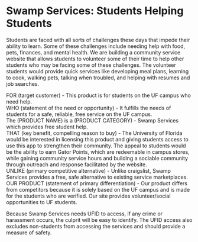 # Swamp Services: Students Helping Students
Students are faced with all sorts of challenges these days that impede their ability to learn. Some of these challenges include needing help with food, pets, finances, and mental health. We are building a community service website that allows students to volunteer some of their time to help other students who may be facing some of these challenges. The volunteer students would provide quick services like developing meal plans, learning to cook, walking pets, talking when troubled, and helping with resumes and job searches.

FOR (target customer) - This product is for students on the UF campus who need help.  
WHO (statement of the need or opportunity) - It fulfills the needs of students for a safe, reliable, free service on the UF campus.  
The (PRODUCT NAME) is a (PRODUCT CATEGORY) - Swamp Services which provides free student help.  
THAT (key benefit, compelling reason to buy) - The University of Florida would be interested in licensing this product and giving students access to use this app to strengthen their community. The appeal to students would be the ability to earn Gator Points, which are redeemable in campus stores, while gaining community service hours and building a sociable community through outreach and response facilitated by the website.  
UNLIKE (primary competitive alternative) - Unlike craigslist, Swamp Services provides a free, safe alternative to existing service marketplaces.  
OUR PRODUCT (statement of primary differentiation) - Our product differs from competitors because it is solely based on the UF campus and is made for the students who are verified. Our site provides volunteer/social opportunities to UF students.  

Because Swamp Services needs UFID to access, if any crime or harassment occurs, the culprit will be easy to identify. The UFID access also excludes non-students from accessing the services and should provide a measure of safety.
